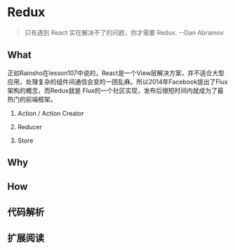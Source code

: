 # Redux
>只有遇到 React 实在解决不了的问题，你才需要 Redux.         --Dan Abramov 
## What
正如Rainsho在lesson107中说的，React是一个View层解决方案，并不适合大型应用，处理复杂的组件间通信会变的一团乱麻。所以2014年Facebook提出了Flux架构的概念，而Redux就是
Flux的一个社区实现，发布后很短时间内就成为了最热门的前端框架。

1. Action / Action Creator

2. Reducer

3. Store


## Why

## How



## 代码解析

## 扩展阅读


